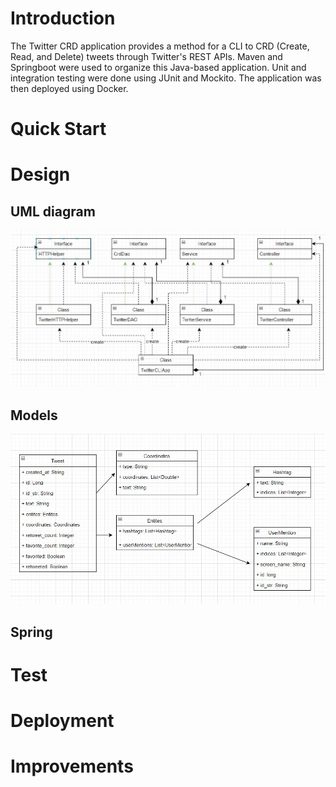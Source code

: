 # Introduction
The Twitter CRD application provides a method for a CLI to CRD (Create, Read, and Delete) tweets through Twitter's REST APIs. Maven and Springboot were used to organize this Java-based application. Unit and integration testing were done using JUnit and Mockito. The application was then deployed using Docker.

# Quick Start

# Design
## UML diagram
![UML](assets/asset.png)

## Models
![UML](assets/asset2.JPG)

## Spring


# Test


# Deployment


# Improvements
